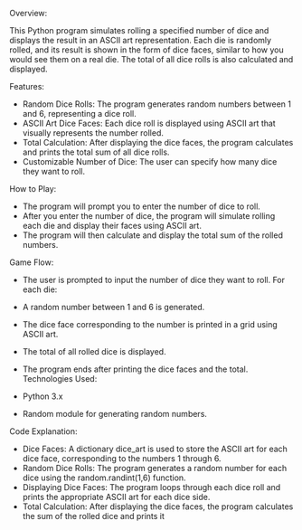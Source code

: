 Overview:

This Python program simulates rolling a specified number of dice and displays the result in an ASCII art representation. Each die is randomly rolled, and its result is shown in the form of dice faces, similar to how you would see them on a real die. The total of all dice rolls is also calculated and displayed.

Features:

- Random Dice Rolls: The program generates random numbers between 1 and 6, representing a dice roll.
- ASCII Art Dice Faces: Each dice roll is displayed using ASCII art that visually represents the number rolled.
- Total Calculation: After displaying the dice faces, the program calculates and prints the total sum of all dice rolls.
- Customizable Number of Dice: The user can specify how many dice they want to roll.

How to Play:

- The program will prompt you to enter the number of dice to roll.
- After you enter the number of dice, the program will simulate rolling each die and display their faces using ASCII art.
- The program will then calculate and display the total sum of the rolled numbers.

Game Flow:

- The user is prompted to input the number of dice they want to roll.
For each die:

- A random number between 1 and 6 is generated.
- The dice face corresponding to the number is printed in a grid using ASCII art.
- The total of all rolled dice is displayed.
- The program ends after printing the dice faces and the total.
Technologies Used:

- Python 3.x
- Random module for generating random numbers.

Code Explanation:

- Dice Faces: A dictionary dice_art is used to store the ASCII art for each dice face, corresponding to the numbers 1 through 6.
- Random Dice Rolls: The program generates a random number for each dice using the random.randint(1,6) function.
- Displaying Dice Faces: The program loops through each dice roll and prints the appropriate ASCII art for each dice side.
- Total Calculation: After displaying the dice faces, the program calculates the sum of the rolled dice and prints it